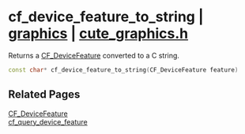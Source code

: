 # cf_device_feature_to_string | [graphics](https://github.com/RandyGaul/cute_framework/blob/master/docs/graphics/README.md) | [cute_graphics.h](https://github.com/RandyGaul/cute_framework/blob/master/include/cute_graphics.h)

Returns a [CF_DeviceFeature](https://github.com/RandyGaul/cute_framework/blob/master/docs/graphics/cf_devicefeature.md) converted to a C string.

```cpp
const char* cf_device_feature_to_string(CF_DeviceFeature feature)
```

## Related Pages

[CF_DeviceFeature](https://github.com/RandyGaul/cute_framework/blob/master/docs/graphics/cf_devicefeature.md)  
[cf_query_device_feature](https://github.com/RandyGaul/cute_framework/blob/master/docs/graphics/cf_query_device_feature.md)  
